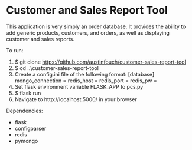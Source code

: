 # Customer and Sales Report Tool
This application is very simply an order database. It provides the ability to add generic products, customers, and orders, as well as displaying customer and sales reports.

To run:
  1. $ git clone https://github.com/austinfouch/customer-sales-report-tool
  2. $ cd ..\customer-sales-report-tool
  3. Create a config.ini file of the following format:
    [database]
    mongo_connection = <mongodb-url>
    redis_host = <redis-url>
    redis_port = <redis-port>
    redis_pw = <redis-pw>
  3. Set flask environment variable FLASK_APP to pcs.py
  4. $ flask run
  5. Navigate to http://localhost:5000/ in your browser
  
Dependencies:
  - flask
  - configparser
  - redis
  - pymongo
